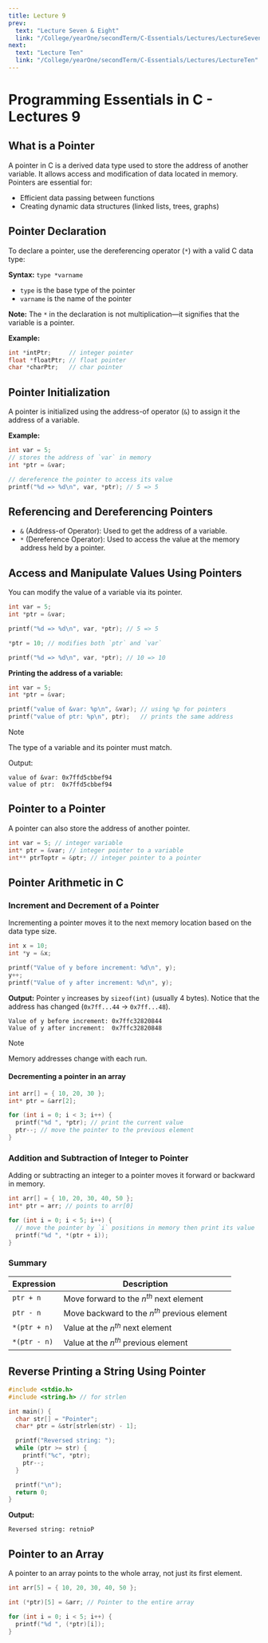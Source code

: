 ```yaml
---
title: Lecture 9
prev:
  text: "Lecture Seven & Eight"
  link: "/College/yearOne/secondTerm/C-Essentials/Lectures/LectureSevenToEight"
next:
  text: "Lecture Ten"
  link: "/College/yearOne/secondTerm/C-Essentials/Lectures/LectureTen"
---
```


# Programming Essentials in C - Lectures 9

## What is a Pointer

A pointer in C is a derived data type used to store the address of another variable.
It allows access and modification of data located in memory. Pointers are essential for:

- Efficient data passing between functions
- Creating dynamic data structures (linked lists, trees, graphs)

## Pointer Declaration

To declare a pointer, use the dereferencing operator (`*`) with a valid C data type:

**Syntax:**
`type *varname`

- `type` is the base type of the pointer
- `varname` is the name of the pointer

**Note:** The `*` in the declaration is not multiplication—it signifies that the variable is a pointer.

**Example:**

```c
int *intPtr;     // integer pointer
float *floatPtr; // float pointer
char *charPtr;   // char pointer
```

## Pointer Initialization

A pointer is initialized using the address-of operator (`&`) to assign it the address of a variable.

**Example:**

```c
int var = 5;
// stores the address of `var` in memory
int *ptr = &var;

// dereference the pointer to access its value
printf("%d => %d\n", var, *ptr); // 5 => 5
```

## Referencing and Dereferencing Pointers

- `&` (Address-of Operator): Used to get the address of a variable.
- `*` (Dereference Operator): Used to access the value at the memory address held by a pointer.

## Access and Manipulate Values Using Pointers

You can modify the value of a variable via its pointer.

```c
int var = 5;
int *ptr = &var;

printf("%d => %d\n", var, *ptr); // 5 => 5

*ptr = 10; // modifies both `ptr` and `var`

printf("%d => %d\n", var, *ptr); // 10 => 10
```

**Printing the address of a variable:**

```c
int var = 5;
int *ptr = &var;

printf("value of &var: %p\n", &var); // using %p for pointers
printf("value of ptr: %p\n", ptr);   // prints the same address
```

> [!NOTE]
> The type of a variable and its pointer must match.

Output:

```
value of &var: 0x7ffd5cbbef94
value of ptr:  0x7ffd5cbbef94
```

## Pointer to a Pointer

A pointer can also store the address of another pointer.

```c
int var = 5; // integer variable
int* ptr = &var; // integer pointer to a variable
int** ptrToptr = &ptr; // integer pointer to a pointer
```

## Pointer Arithmetic in C

### Increment and Decrement of a Pointer

Incrementing a pointer moves it to the next memory location based on the data type size.

```c
int x = 10;
int *y = &x;

printf("Value of y before increment: %d\n", y);
y++;
printf("Value of y after increment: %d\n", y);
```

**Output:**
Pointer `y` increases by `sizeof(int)` (usually 4 bytes).
Notice that the address has changed (`0x7ff...44` -> `0x7ff...48`).

```
Value of y before increment: 0x7ffc32820844
Value of y after increment:  0x7ffc32820848
```

> [!NOTE]
> Memory addresses change with each run.

#### Decrementing a pointer in an array

```c
int arr[] = { 10, 20, 30 };
int* ptr = &arr[2];

for (int i = 0; i < 3; i++) {
  printf("%d ", *ptr); // print the current value
  ptr--; // move the pointer to the previous element
}
```

### Addition and Subtraction of Integer to Pointer

Adding or subtracting an integer to a pointer moves it forward or backward in memory.

```c
int arr[] = { 10, 20, 30, 40, 50 };
int* ptr = arr; // points to arr[0]

for (int i = 0; i < 5; i++) {
  // move the pointer by `i` positions in memory then print its value
  printf("%d ", *(ptr + i));
}
```

### Summary

| Expression   | Description                                    |
| ------------ | ---------------------------------------------- |
| `ptr + n`    | Move forward to the $n^{th}$ next element      |
| `ptr - n`    | Move backward to the $n^{th}$ previous element |
| `*(ptr + n)` | Value at the $n^{th}$ next element             |
| `*(ptr - n)` | Value at the $n^{th}$ previous element         |

## Reverse Printing a String Using Pointer

```c
#include <stdio.h>
#include <string.h> // for strlen

int main() {
  char str[] = "Pointer";
  char* ptr = &str[strlen(str) - 1];

  printf("Reversed string: ");
  while (ptr >= str) {
    printf("%c", *ptr);
    ptr--;
  }

  printf("\n");
  return 0;
}
```

**Output:**

```
Reversed string: retnioP
```

## Pointer to an Array

A pointer to an array points to the whole array, not just its first element.

```c
int arr[5] = { 10, 20, 30, 40, 50 };

int (*ptr)[5] = &arr; // Pointer to the entire array

for (int i = 0; i < 5; i++) {
  printf("%d ", (*ptr)[i]);
}
```

